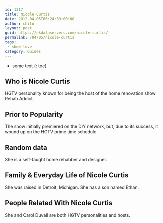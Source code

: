 ```yaml
---
id: 1317
title: Nicole Curtis
date: 2012-04-05T06:24:39+00:00
author: chito
layout: post
guid: https://ukdataservers.com/nicole-curtis/
permalink: /04/05/nicole-curtis
tags:
 - show love
category: Guides
---
```


* some text
{: toc}
          
          
## Who is  Nicole Curtis
                  
                  
                  
HGTV personality known for being the host of the home renovation show Rehab Addict.
                  
                
                
                
## Prior to Popularity 
                  
                  
                  
The show initially premiered on the DIY network, but, due to its success, it wound up on the HGTV prime time schedule.
                  
                
                
                
## Random data 
                  
                  
                  
She is a self-taught home rehabber and designer.
                  
                
                
                
## Family & Everyday Life of Nicole Curtis
                  
                  
                  
She was raised in Detroit, Michigan. She has a son named Ethan.
                  
                
                
                
## People Related With  Nicole Curtis
                  
                  
                  
She and Carol Duvall are both HGTV personalities and hosts.
                  
                
              
            
          
          
          
    
    
  
